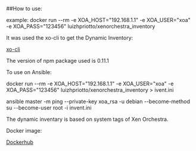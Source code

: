 ##How to use:

example: docker run --rm -e XOA_HOST="192.168.1.1" -e XOA_USER="xoa" -e XOA_PASS="123456" luizhpriotto/xenorchestra_inventory

It was used the xo-cli to get the Dynamic Inventory:

[xo-cli](https://github.com/vatesfr/xen-orchestra/tree/master/packages/xo-cli)

The version of npm package used is 0.11.1

To use on Ansible:

docker run --rm -e XOA_HOST="192.168.1.1" -e XOA_USER="xoa" -e XOA_PASS="123456" luizhpriotto/xenorchestra_inventory > ivent.ini

ansible master -m ping --private-key xoa_rsa -u debian --become-method su --become-user root -i invent.ini

The dynamic inventary is based on system tags of Xen Orchestra.

Docker image:

[Dockerhub](https://hub.docker.com/r/luizhpriotto/xenorchestra_inventory)






